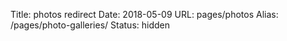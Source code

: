 Title: photos redirect
Date: 2018-05-09
URL: pages/photos
Alias: /pages/photo-galleries/
Status: hidden
